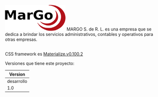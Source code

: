 <img src="https://github.com/danilogonzalez-mcs/webpage-margo/blob/develop/img/logo_normal.png" alt="MARGO" width="200" height="85">
<span>MARGO S. de R. L. es una empresa que se dedica a brindar los servicios administrativos, contables y operativos para otras empresas.</span></br></br>

<span>CSS framework es </span><a href="http://archives.materializecss.com/0.100.2/" target="_blank" >Materialize.v0.100.2</a>

<span>Versiones que tiene este proyecto:</span>


Version |
------- |
desarrollo |
1.0 |
